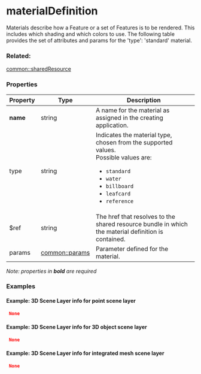 # materialDefinition

Materials describe how a Feature or a set of Features is to be rendered. This includes which shading and which colors to use. The following table provides the set of attributes and params for the 'type': 'standard' material.

### Related:

[common::sharedResource](sharedResource.md)
### Properties

| Property | Type | Description |
| --- | --- | --- |
| **name** | string | A name for the material as assigned in the creating application. |
| type | string | Indicates the material type, chosen from the supported values.<div>Possible values are:<ul><li>`standard`</li><li>`water`</li><li>`billboard`</li><li>`leafcard`</li><li>`reference`</li></ul></div> |
| $ref | string | The href that resolves to the shared resource bundle in which the material definition is contained. |
| params | [common::params](params.md) | Parameter defined for the material. |

*Note: properties in **bold** are required*

### Examples 

#### Example: 3D Scene Layer info for point scene layer 

```json
 None 
```

#### Example: 3D Scene Layer info for 3D object scene layer 

```json
 None 
```

#### Example: 3D Scene Layer info for integrated mesh scene layer 

```json
 None 
```

